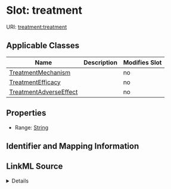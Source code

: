 

# Slot: treatment

URI: [treatment:treatment](http://w3id.org/ontogpt/treatments/treatment)



<!-- no inheritance hierarchy -->





## Applicable Classes

| Name | Description | Modifies Slot |
| --- | --- | --- |
| [TreatmentMechanism](TreatmentMechanism.md) |  |  no  |
| [TreatmentEfficacy](TreatmentEfficacy.md) |  |  no  |
| [TreatmentAdverseEffect](TreatmentAdverseEffect.md) |  |  no  |







## Properties

* Range: [String](String.md)





## Identifier and Mapping Information








## LinkML Source

<details>
```yaml
name: treatment
alias: treatment
domain_of:
- TreatmentMechanism
- TreatmentAdverseEffect
- TreatmentEfficacy
range: string

```
</details>